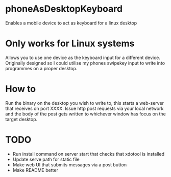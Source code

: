 # phoneAsDesktopKeyboard
Enables a mobile device to act as keyboard for a linux desktop

# Only works for Linux systems

Allows you to use one device as the keyboard input for a different device. 
Originally designed so I could utilise my phones swipekey input to write into programmes on a proper desktop.

# How to
Run the binary on the desktop you wish to write to, this starts a web-server that receives on port XXXX. Issue http post requests via your local network and the body of the post gets written to whichever window has focus on the target desktop.

# TODO
- Run install command on server start that checks that xdotool is installed
- Update serve path for static file
- Make web UI that submits messages via a post button
- Make README better
